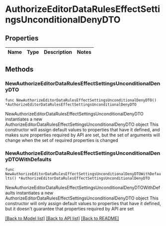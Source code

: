 # AuthorizeEditorDataRulesEffectSettingsUnconditionalDenyDTO

## Properties

Name | Type | Description | Notes
------------ | ------------- | ------------- | -------------

## Methods

### NewAuthorizeEditorDataRulesEffectSettingsUnconditionalDenyDTO

`func NewAuthorizeEditorDataRulesEffectSettingsUnconditionalDenyDTO() *AuthorizeEditorDataRulesEffectSettingsUnconditionalDenyDTO`

NewAuthorizeEditorDataRulesEffectSettingsUnconditionalDenyDTO instantiates a new AuthorizeEditorDataRulesEffectSettingsUnconditionalDenyDTO object
This constructor will assign default values to properties that have it defined,
and makes sure properties required by API are set, but the set of arguments
will change when the set of required properties is changed

### NewAuthorizeEditorDataRulesEffectSettingsUnconditionalDenyDTOWithDefaults

`func NewAuthorizeEditorDataRulesEffectSettingsUnconditionalDenyDTOWithDefaults() *AuthorizeEditorDataRulesEffectSettingsUnconditionalDenyDTO`

NewAuthorizeEditorDataRulesEffectSettingsUnconditionalDenyDTOWithDefaults instantiates a new AuthorizeEditorDataRulesEffectSettingsUnconditionalDenyDTO object
This constructor will only assign default values to properties that have it defined,
but it doesn't guarantee that properties required by API are set


[[Back to Model list]](../README.md#documentation-for-models) [[Back to API list]](../README.md#documentation-for-api-endpoints) [[Back to README]](../README.md)



